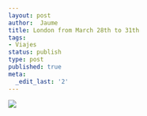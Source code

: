 ```yaml
---
layout: post
author:  Jaume
title: London from March 28th to 31th
tags:
- Viajes
status: publish
type: post
published: true
meta:
  _edit_last: '2'
---
```

<img src="http://maps.googleapis.com/maps/api/staticmap?size=640x300&zoom=7&maptype=roadmap%5C&markers=size:mid%7Ccolor:red%7Clabel:1%7Clondon&sensor=false"/>